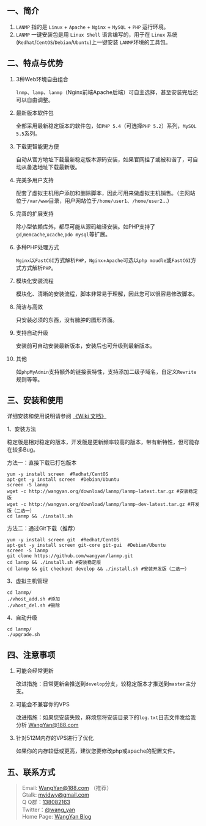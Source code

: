 ## 一、简介

1.    `LANMP` 指的是 `Linux` + `Apache` + `Nginx` + `MySQL` + `PHP` 运行环境。
2.	`LANMP` 一键安装包是用 `Linux Shell` 语言编写的，用于在 `Linux` 系统(`Redhat`/`CentOS`/`Debian`/`Ubuntu`)上一键安装 `LANMP`环境的工具包。

## 二、特点与优势

1.	3种Web环境自由组合

	`lnmp`、`lamp`、`lanmp`（Nginx前端Apache后端）可自主选择，甚至安装完后还可以自由调整。

2.	最新版本软件包

	全部采用最新稳定版本的软件包，如`PHP 5.4`（可选择`PHP 5.2`）系列，`MySQL 5.5`系列。

3.	下载更智能更方便

	自动从官方地址下载最新稳定版本源码安装，如果官网挂了或被和谐了，可自动从备选地址下载最新版。

4.	完美多用户支持

	配套了虚拟主机用户添加和删除脚本，因此可用来做虚拟主机销售。（主网站位于`/var/www`目录，用户网站位于`/home/user1`、`/home/user2`...）

5.	完善的扩展支持

	除小型依赖库外，都尽可能从源码编译安装。如PHP支持了`gd`,`memcache`,`xcache`,`pdo mysql`等扩展。

6.	多种PHP处理方式

	`Nginx`以`FastCGI`方式解析`PHP`，`Nginx`+`Apache`可选以`php moudle`或`FastCGI`方式方式解析`PHP`。

7.	模块化安装流程

	模块化、清晰的安装流程，脚本非常易于理解，因此您可以很容易修改脚本。

8.	简洁与高效

	只安装必须的东西，没有臃肿的图形界面。

9.	支持自动升级

	安装前可自动安装最新版本，安装后也可升级到最新版本。

10.	其他

	如`phpMyAdmin`支持额外的链接表特性，支持添加二级子域名，自定义`Rewrite`规则等等。

## 三、安装和使用

详细安装和使用说明请参阅 [《Wiki 文档》](https://github.com/wangyan/lanmp/wiki)

1、安装方法

稳定版是相对稳定的版本，开发版是更新频率较高的版本，带有新特性，但可能存在较多Bug。

方法一：直接下载已打包版本

	yum -y install screen  #Redhat/CentOS
	apt-get -y install screen  #Debian/Ubuntu
	screen -S lanmp
	wget -c http://wangyan.org/download/lanmp/lanmp-latest.tar.gz #安装稳定版
	wget -c http://wangyan.org/download/lanmp/lanmp-dev-latest.tar.gz #开发版（二选一）
	cd lanmp && ./install.sh

方法二：通过Git下载（推荐）

	yum -y install screen git  #Redhat/CentOS
	apt-get -y install screen git-core git-gui  #Debian/Ubuntu
	screen -S lanmp
	git clone https://github.com/wangyan/lanmp.git
	cd lanmp && ./install.sh #安装稳定版
	cd lanmp && git checkout develop && ./install.sh #安装开发版（二选一）

3、虚拟主机管理

	cd lanmp/
	./vhost_add.sh #添加
	./vhost_del.sh #删除

4、自动升级

	cd lanmp/
	./upgrade.sh

## 四、注意事项

1.	可能会经常更新

	改进措施：日常更新会推送到`develop`分支，较稳定版本才推送到`master`主分支。

2.	可能会不兼容你的VPS

	改进措施：如果您安装失败，麻烦您将安装目录下的`log.txt`日志文件发给我分析 [WangYan@188.com](WangYan@188.com)

3.	针对512M内存的VPS进行了优化

	如果你的内存较低或更高，建议您要修改php或apache的配置文件。

## 五、联系方式

> Email: [WangYan@188.com](WangYan@188.com) （推荐）  
> Gtalk: [myidwy@gmail.com](myidwy@gmail.com)  
> Q Q群：[138082163](http://qun.qq.com/#jointhegroup/gid/138082163)  
> Twitter：[@wang_yan](https://twitter.com/wang_yan)  
> Home Page: [WangYan Blog](http://wangyan.org/blog)  